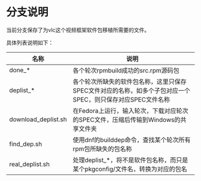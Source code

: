 # 分支说明

当前分支保存了为vlc这个视频框架软件包移植所需要的文件。

具体列表说明如下：

| 名称                | 说明                                                         |
| ------------------- | ------------------------------------------------------------ |
| done_*              | 各个轮次rpmbuild成功的src.rpm源码包                          |
| deplist_*           | 各个轮次所缺失的软件包名称，这里只保存SPEC文件对应的名称，如多个子包对应一个SPEC，则只保存对应SPEC文件名称 |
| download_deplist.sh | 在Fedora上运行，输入轮次，下载对应轮次的SPEC文件，压缩后传输到Windows的共享文件夹 |
| find_dep.sh         | 使用dnf的builddep命令，查找某个轮次所有rpm包所缺失的包名称   |
| real_deplist.sh     | 处理deplist_*，将不是软件包名称，而只是某个pkgconfig/文件名，转换为对应的包名 |

